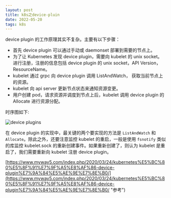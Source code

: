 ```yaml
---
layout: post
title: k8s之device-pluin
date: 2022-05-20
tags: k8s   
---
```


device plugin 的工作原理其实不复杂。主要有以下步骤：

- 首先 device plugin 可以通过手动或 daemonset 部署到需要的节点上。
- 为了让 Kubernetes 发现 device plugin，需要向 kubelet 的 unix socket。 进行注册，注册的信息包括 device plugin 的 unix socket，API Version，ResourceName。
- kubelet 通过 grpc 向 device plugin 调用 ListAndWatch， 获取当前节点上的资源。
- kubelet 向 api server 更新节点状态来通知资源变更。
- 用户创建 pod，请求资源并调度到节点上后，kubelet 调用 device plugin 的 Allocate 进行资源分配。

时序图如下:

![device plugins](https://Lzhang-hub.github.io/images/posts/k8s/device-plugins.svg)

在 device plugin 的实现中，最关键的两个要实现的方法是 `ListAndWatch` 和 `Allocate`。除此之外，还要注意监控 kubelet 的重启，一般是使用 `fsnotify` 类似的库监控 kubelet.sock 的重新创建事件。如果重新创建了，则认为 kubelet 是重启了，我们需要重新向 kubelet 注册 device plugin。

[https://www.myway5.com/index.php/2020/03/24/kubernetes%E5%BC%80%E5%8F%91%E7%9F%A5%E8%AF%86-device-plugin%E7%9A%84%E5%AE%9E%E7%8E%B0/](https://www.myway5.com/index.php/2020/03/24/kubernetes%E5%BC%80%E5%8F%91%E7%9F%A5%E8%AF%86-device-plugin%E7%9A%84%E5%AE%9E%E7%8E%B0/ "参考")
